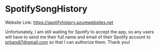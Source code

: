 # SpotifySongHistory
Website Link: https://spotifyhistory.azurewebsites.net

Unfortunately, I am still waiting for Spotify to accept the app, so any users will have to send me their full name and email of their Spotify account to prbandi7@gmail.com so that I can authorize them. Thank you!
